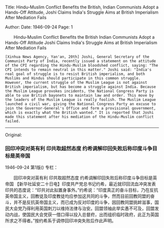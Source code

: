 Title: Hindu-Muslim Conflict Benefits the British, Indian Communists Adopt a Hands-Off Attitude, Joshi Claims India's Struggle Aims at British Imperialism After Mediation Fails

Author:
Date: 1946-09-24
Page: 1

　　Hindu-Muslim Conflict Benefits the British
    Indian Communists Adopt a Hands-Off Attitude
    Joshi Claims India's Struggle Aims at British Imperialism After Mediation Fails

    [Xinhua News Agency, Yan'an, 20th] Joshi, General Secretary of the Communist Party of India, recently issued a statement on the attitude of the CPI regarding the Hindu-Muslim bloodshed conflict, saying: "The CPI intends to remain neutral in this matter." Joshi said: "India's real goal of struggle is to resist British imperialism, and both Muslims and Hindus should participate in this common struggle. However, the current struggle of the Muslim League is not against British imperialism, but has become a struggle against India. Because the Muslim League provokes incidents, the National Congress Party is able to use British bayonets to maintain law and order. This move by the leaders of the Muslim League is really foolish. The Muslim League launched a civil war, giving the National Congress Party an excuse to join the Governor-General's Office and form a provisional government, which is exactly what the British wanted." It is reported that Joshi made this statement after his mediation of the Hindu-Muslim conflict failed.



<hr /> 

Original: 


### 回印冲突对英有利  印共取超然态度  约希调解印回失败后称印度斗争目标是英帝国

1946-09-24
第1版()
专栏：

　　回印冲突对英有利
    印共取超然态度
    约希调解印回失败后称印度斗争目标是英帝国
    【新华社延安二十日电】印度共产党总书记约希，最近就印回流血冲突发表印共的态度说：“印共对此拟置身事外。”约希说：“印度真正的奋斗目标，乃在反抗英帝国主义，回教徒及印度教徒均应参加这共同的斗争，然而目前回教同盟的奋斗，并不是反抗英帝国主义，而已成为反对印度的斗争，因回教同盟挑衅滋事，国民大会党乃得利用英国刺刀以维持法律与治安。回盟领袖此举实愚不可及，回盟发动内战，使国民大会党获一借口得以投入总督府，出而组织临时政府，此正为英国所求之不得者。”按约希系于调停回印冲突失败后作此声明。
